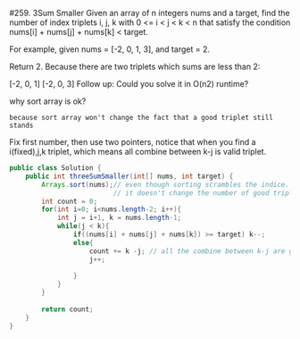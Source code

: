 #259. 3Sum Smaller
Given an array of n integers nums and a target, find the number of index triplets i, j, k with 0 <= i < j < k < n that satisfy the condition nums[i] + nums[j] + nums[k] < target.

For example, given nums = [-2, 0, 1, 3], and target = 2.

Return 2. Because there are two triplets which sums are less than 2:

[-2, 0, 1]
[-2, 0, 3]
Follow up:
Could you solve it in O(n2) runtime?

why sort array is ok?

```
because sort array won't change the fact that a good triplet still stands
```

Fix first number, then use two pointers, notice that when you find a i(fixed),j,k triplet, which means all combine between k-j is valid triplet.


```java
public class Solution {
    public int threeSumSmaller(int[] nums, int target) {
        Arrays.sort(nums);// even though sorting scrambles the indice. however
                          // it doesn't change the number of good triplet.
        int count = 0;
        for(int i=0; i<nums.length-2; i++){
            int j = i+1, k = nums.length-1;
            while(j < k){
                if((nums[i] + nums[j] + nums[k]) >= target) k--;
                else{
                    count += k -j; // all the combine between k-j are good triplet.
                    j++;
                    
                }
            }
        }
        
        return count;
    }
}
```